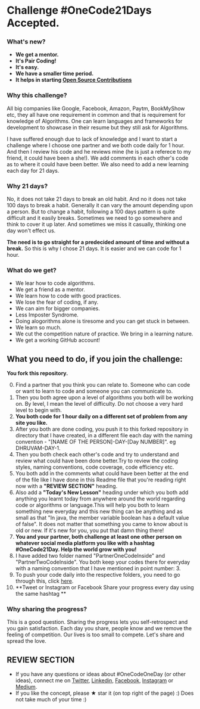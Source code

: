# Challenge #OneCode21Days Accepted. 

### What's new?
* **We get a mentor.**
* **It's Pair Coding!**
* **It's easy.**
* **We have a smaller time period.**
* **It helps in starting [Open Source Contributions](https://www.quora.com/What-really-is-open-source-contribution)**

### Why this challenge? 
All big companies like Google, Facebook, Amazon, Paytm, BookMyShow etc, they all have one requirement in common and that is requirement for knowledge of Algorithms. One can learn languages and frameworks for development to showcase in their resume but they still ask for Algorithms.

I have suffered enough due to lack of knowledge and I want to start a challenge where I choose one partner and we both code daily for 1 hour. And then I review his code and he reviews mine (he is just a referece to my friend, it could have been a  she!).  We add comments in each other's code as to where it could have been better. We also need to add a new learning each day for 21 days.

### Why 21 days?
No, it does not take 21 days to break an old habit. And no it does not take 100 days to break a habit. Generally it can vary the amount depending upon a person. But to change a habit, following a 100 days pattern is quite difficult and it easily breaks. Sometimes we need to go somewhere and think to cover it up later. And sometimes we miss it casually, thinking one day won't effect us. 

**The need is to go straight for a predecided amount of time and without a break.** So this is why I chose 21 days. It is easier and we can code for 1 hour. 


### What do we get?
* We lear how to code algorithms. 
* We get a friend as a mentor. 
* We learn how to code with good practices.
* We lose the fear of coding, if any.
* We can aim for bigger companies.
* Less Imposter Syndrome.
* Doing alogorithms alone is tiresome and you can get stuck in between.
* We learn so much.
* We cut the competition nature of practice. We bring in a learning nature.
* We get a working GitHub account! 



## What you need to do, if you join the challenge:
**You fork this repository.** 

0. Find a partner that you think you can relate to. Someone who can code or want to learn to code and someone you can communicate to.  
1. Then you both agree upon a level of algorithms you both will be working on. By level, I mean the level of difficulty. Do not choose a very hard level to begin with.   
2. **You both code for 1 hour daily on a different set of problem from any site you like.**  
3. After you both are done coding, you push it to this forked repository in directory that I have created, in a different file each day with the naming convention - "[NAME OF THE PERSON]-DAY-[Day NUMBER]". eg DHRUVAM-DAY-1.
4. Then you both check each other's code and try to understand and review what could have been done better.Try to review the coding styles, naming conventions, code coverage, code efficiency etc.
5. You both add in the comments what could have been better at the end of the file like I have done in this Readme file that you're reading right now with a **"REVIEW SECTION"** heading.
6. Also add a **"Today's New Lesson"** heading under which you both add anything you learnt today from anywhere around the world regarding code or algorithms or language.This will help you both to learn something new everyday and this new thing can be anything and as small as that "In java, the member variable boolean has a default value of false". It does not matter that something you came to know about is old or new. If it's new for you, you put that damn thing there!
7. **You and your partner, both challenge at least one other person on whatever social media platform you like with a hashtag  #OneCode21Day. Help the world grow with you!**
8. I have added two folder named "PartnerOneCodeInside" and "PartnerTwoCodeInside". You both keep your codes there for everyday with a naming convention that I have mentioned in point number: 3.
9. To push your code daily into the respective folders, you need to go through this, click [here](https://github.com/Roshanjossey/first-contributions). 
10. **Tweet or Instagram or Facebook Share your progress every day using the same hashtag **


### Why sharing the progress?
This is a good question. Sharing the progress lets you self-retrospect and you gain satisfaction. Each day you share, people know and we remove the feeling of competition. Our lives is too small to compete. Let's share and spread the love.


## REVIEW SECTION
* If you have any questions or ideas about #OneCodeOneDay (or other ideas), connect me on [Twitter](https://twitter.com/PretentiousData), [Linkedin](https://www.linkedin.com/in/dhruvam), [Facebook](https://www.facebook.com/ITasteALiquorNeverBrewed), [Instagram](https://www.instagram.com/dhruvamsharma/) or [Medium](https://medium.com/@dhruvamsharma).  
* If you like the concept, please &#9733; star it (on top right of the page) :) Does not take much of your time :)
